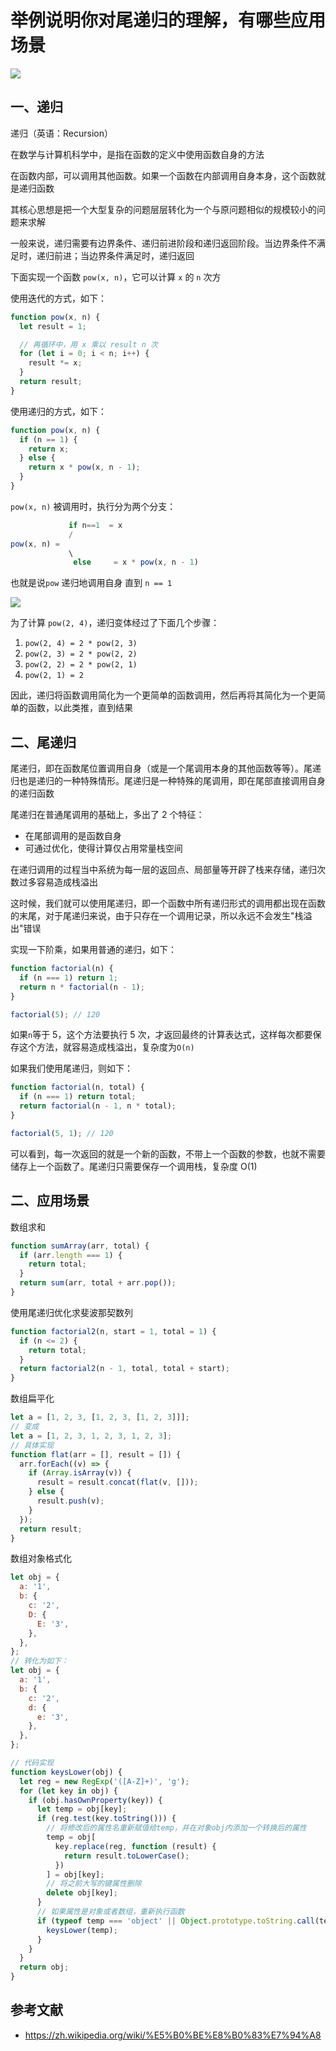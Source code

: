 # 举例说明你对尾递归的理解，有哪些应用场景

![](https://static.h7ml.cn/vitepress/assets/images/interview/74db8fe0-815d-11eb-85f6-6fac77c0c9b3.png)

## 一、递归

递归（英语：Recursion）

在数学与计算机科学中，是指在函数的定义中使用函数自身的方法

在函数内部，可以调用其他函数。如果一个函数在内部调用自身本身，这个函数就是递归函数

其核心思想是把一个大型复杂的问题层层转化为一个与原问题相似的规模较小的问题来求解

一般来说，递归需要有边界条件、递归前进阶段和递归返回阶段。当边界条件不满足时，递归前进；当边界条件满足时，递归返回

下面实现一个函数 `pow(x, n)`，它可以计算 `x` 的 `n` 次方

使用迭代的方式，如下：

```js
function pow(x, n) {
  let result = 1;

  // 再循环中，用 x 乘以 result n 次
  for (let i = 0; i < n; i++) {
    result *= x;
  }
  return result;
}
```

使用递归的方式，如下：

```js
function pow(x, n) {
  if (n == 1) {
    return x;
  } else {
    return x * pow(x, n - 1);
  }
}
```

`pow(x, n)` 被调用时，执行分为两个分支：

```js
             if n==1  = x
             /
pow(x, n) =
             \
              else     = x * pow(x, n - 1)
```

也就是说`pow` 递归地调用自身 直到 `n == 1`

![](https://static.h7ml.cn/vitepress/assets/images/interview/8002c960-815d-11eb-ab90-d9ae814b240d.png)

为了计算 `pow(2, 4)`，递归变体经过了下面几个步骤：

1. `pow(2, 4) = 2 * pow(2, 3)`
2. `pow(2, 3) = 2 * pow(2, 2)`
3. `pow(2, 2) = 2 * pow(2, 1)`
4. `pow(2, 1) = 2`

因此，递归将函数调用简化为一个更简单的函数调用，然后再将其简化为一个更简单的函数，以此类推，直到结果

## 二、尾递归

尾递归，即在函数尾位置调用自身（或是一个尾调用本身的其他函数等等）。尾递归也是递归的一种特殊情形。尾递归是一种特殊的尾调用，即在尾部直接调用自身的递归函数

尾递归在普通尾调用的基础上，多出了 2 个特征：

- 在尾部调用的是函数自身
- 可通过优化，使得计算仅占用常量栈空间

在递归调用的过程当中系统为每一层的返回点、局部量等开辟了栈来存储，递归次数过多容易造成栈溢出

这时候，我们就可以使用尾递归，即一个函数中所有递归形式的调用都出现在函数的末尾，对于尾递归来说，由于只存在一个调用记录，所以永远不会发生"栈溢出"错误

实现一下阶乘，如果用普通的递归，如下：

```js
function factorial(n) {
  if (n === 1) return 1;
  return n * factorial(n - 1);
}

factorial(5); // 120
```

如果`n`等于 5，这个方法要执行 5 次，才返回最终的计算表达式，这样每次都要保存这个方法，就容易造成栈溢出，复杂度为`O(n)`

如果我们使用尾递归，则如下：

```js
function factorial(n, total) {
  if (n === 1) return total;
  return factorial(n - 1, n * total);
}

factorial(5, 1); // 120
```

可以看到，每一次返回的就是一个新的函数，不带上一个函数的参数，也就不需要储存上一个函数了。尾递归只需要保存一个调用栈，复杂度 O(1)

## 二、应用场景

数组求和

```js
function sumArray(arr, total) {
  if (arr.length === 1) {
    return total;
  }
  return sum(arr, total + arr.pop());
}
```

使用尾递归优化求斐波那契数列

```js
function factorial2(n, start = 1, total = 1) {
  if (n <= 2) {
    return total;
  }
  return factorial2(n - 1, total, total + start);
}
```

数组扁平化

```js
let a = [1, 2, 3, [1, 2, 3, [1, 2, 3]]];
// 变成
let a = [1, 2, 3, 1, 2, 3, 1, 2, 3];
// 具体实现
function flat(arr = [], result = []) {
  arr.forEach((v) => {
    if (Array.isArray(v)) {
      result = result.concat(flat(v, []));
    } else {
      result.push(v);
    }
  });
  return result;
}
```

数组对象格式化

```js
let obj = {
  a: '1',
  b: {
    c: '2',
    D: {
      E: '3',
    },
  },
};
// 转化为如下：
let obj = {
  a: '1',
  b: {
    c: '2',
    d: {
      e: '3',
    },
  },
};

// 代码实现
function keysLower(obj) {
  let reg = new RegExp('([A-Z]+)', 'g');
  for (let key in obj) {
    if (obj.hasOwnProperty(key)) {
      let temp = obj[key];
      if (reg.test(key.toString())) {
        // 将修改后的属性名重新赋值给temp，并在对象obj内添加一个转换后的属性
        temp = obj[
          key.replace(reg, function (result) {
            return result.toLowerCase();
          })
        ] = obj[key];
        // 将之前大写的键属性删除
        delete obj[key];
      }
      // 如果属性是对象或者数组，重新执行函数
      if (typeof temp === 'object' || Object.prototype.toString.call(temp) === '[object Array]') {
        keysLower(temp);
      }
    }
  }
  return obj;
}
```

## 参考文献

- <https://zh.wikipedia.org/wiki/%E5%B0%BE%E8%B0%83%E7%94%A8>
